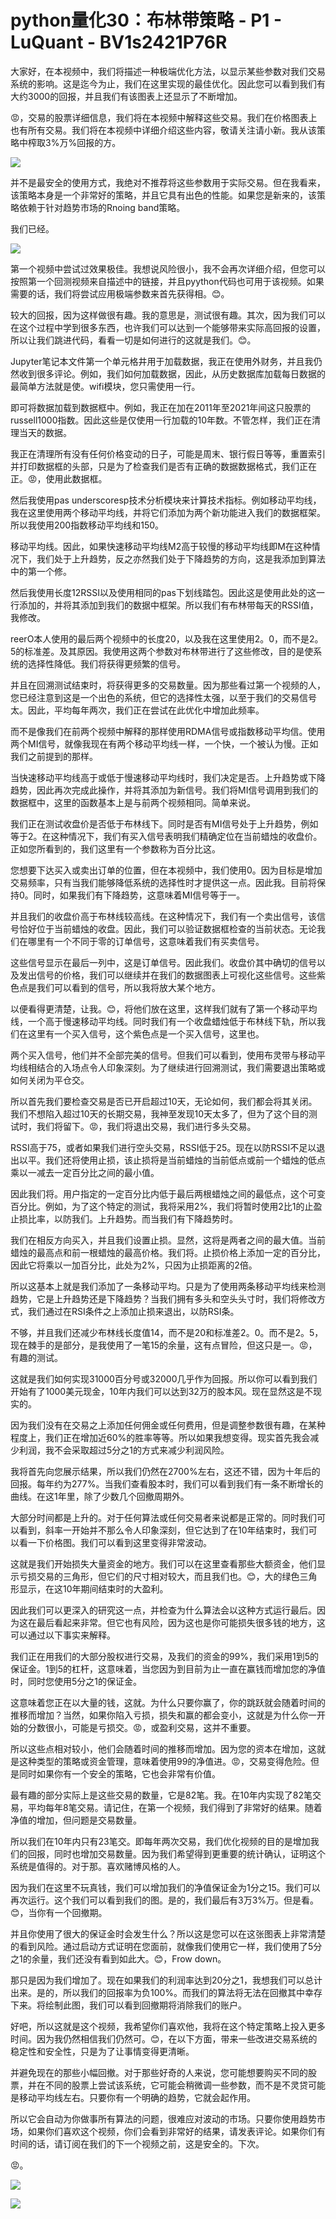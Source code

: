 # python量化30：布林带策略 - P1 - LuQuant - BV1s2421P76R

大家好，在本视频中，我们将描述一种极端优化方法，以显示某些参数对我们交易系统的影响。这是迄今为止，我们在这里实现的最佳优化。因此您可以看到我们有大约3000的回报，并且我们有该图表上还显示了不断增加。

😡，交易的股票详细信息，我们将在本视频中解释这些交易。我们在价格图表上也有所有交易。我们将在本视频中详细介绍这些内容，敬请关注请小新。我从该策略中榨取3%万%回报的方。



![](img/34ba387c66a3e39f2858183f58a590da_1.png)

并不是最安全的使用方式，我绝对不推荐将这些参数用于实际交易。但在我看来，该策略本身是一个非常好的策略，并且它具有出色的性能。如果您是新来的，该策略依赖于针对趋势市场的Rnoing band策略。

我们已经。

![](img/34ba387c66a3e39f2858183f58a590da_3.png)

第一个视频中尝试过效果极佳。我想说风险很小，我不会再次详细介绍，但您可以按照第一个回测视频来自描述中的链接，并且pyython代码也可用于该视频。如果需要的话，我们将尝试应用极端参数来首先获得相。😊。

较大的回报，因为这样做很有趣。我的意思是，测试很有趣。其次，因为我们可以在这个过程中学到很多东西，也许我们可以达到一个能够带来实际高回报的设置，所以让我们跳进代码，看看一切是如何进行的这就是我们。😊。

Jupyter笔记本文件第一个单元格井用于加载数据，我正在使用外财务，并且我仍然收到很多评论。例如，我们如何加载数据，因此，从历史数据库加载每日数据的最简单方法就是使。wifi模块，您只需使用一行。

即可将数据加载到数据框中。例如，我正在加在2011年至2021年间这只股票的russell1000指数。因此这些是仅使用一行加载的10年数。不管怎样，我们正在清理当天的数据。

我正在清理所有没有任何价格变动的日子，可能是周末、银行假日等等，重置索引并打印数据框的头部，只是为了检查我们是否有正确的数据数据格式，我们正在正。😡，使用此数据框。

然后我使用pas underscoresp技术分析模块来计算技术指标。例如移动平均线，我在这里使用两个移动平均线，并将它们添加为两个新功能进入我们的数据框架。所以我使用200指数移动平均线和150。

移动平均线。因此，如果快速移动平均线M2高于较慢的移动平均线即M在这种情况下，我们处于上升趋势，反之亦然我们处于下降趋势的方向，这是我添加到算法中的第一个修。

然后我使用长度12RSSI以及使用相同的pas下划线踏包。因此这是使用此处的这一行添加的，并将其添加到我们的数据中框架。所以我们有布林带每天的RSSI值，我修改。

reerO本人使用的最后两个视频中的长度20，以及我在这里使用2。0，而不是2。5的标准差。及其原因。我使用这两个参数对布林带进行了这些修改，目的是使系统的选择性降低。我们将获得更频繁的信号。

并且在回溯测试结束时，将获得更多的交易数量。因为那些看过第一个视频的人，您已经注意到这是一个出色的系统，但它的选择性太强，以至于我们的交易信号太。因此，平均每年两次，我们正在尝试在此优化中增加此频率。

而不是像我们在前两个视频中解释的那样使用RDMA信号或指数移动平均信。使用两个MI信号，就像我现在有两个移动平均线一样，一个快，一个被认为慢。正如我们之前提到的那样。

当快速移动平均线高于或低于慢速移动平均线时，我们决定是否。上升趋势或下降趋势，因此再次完成此操作，并将其添加为新信号。我们将MI信号调用到我们的数据框中，这里的函数基本上是与前两个视频相同。简单来说。

我们正在测试收盘价是否低于布林线下。同时是否有MI信号处于上升趋势，例如等于2。在这种情况下，我们有买入信号表明我们精确定位在当前蜡烛的收盘价。正如您所看到的，我们这里有一个参数称为百分比这。

您想要下达买入或卖出订单的位置，但在本视频中，我们使用0。因为目标是增加交易频率，只有当我们能够降低系统的选择性时才提供这一点。因此我。目前将保持0。同时，如果我们有下降趋势，这意味着MI信号等于一。

并且我们的收盘价高于布林线较高线。在这种情况下，我们有一个卖出信号，该信号恰好位于当前蜡烛的收盘。因此，我们可以验证数据框检查的当前状态。无论我们在哪里有一个不同于零的订单信号，这意味着我们有买卖信号。

这些信号显示在最后一列中，这是订单信号。因此我们。收盘价其中确切的信号以及发出信号的价格，我们可以继续并在我们的数据图表上可视化这些信号。这些紫色点是我们可以看到的信号，所以我将放大某个地方。

以便看得更清楚，让我。😊，将他们放在这里，这样我们就有了第一个移动平均线，一个高于慢速移动平均线。同时我们有一个收盘蜡烛低于布林线下轨，所以我们在这里有一个买入信号，这个紫色点是一个买入信号，这里也。

两个买入信号，他们并不全部完美的信号。但我们可以看到，使用布灵带与移动平均线相结合的入场点令人印象深刻。为了继续进行回溯测试，我们需要退出策略或如何关闭为平仓交。

所以首先我们要检查交易是否已开启超过10天，无论如何，我们都会将其关闭。我们不想陷入超过10天的长期交易，我神至发现10天太多了，但为了这个目的测试时，我们将留下。😡，我们将退出交易，我们进行多头交易。

RSSI高于75，或者如果我们进行空头交易，RSSI低于25。现在以防RSSI不足以退出以平。我们还将使用止损，该止损将是当前蜡烛的当前低点或前一个蜡烛的低点乘以一减去一定百分比之间的最小值。

因此我们将。用户指定的一定百分比内低于最后两根蜡烛之间的最低点，这个可变百分比。例如，为了这个特定的测试，我将采用2%，我们将暂时使用2比1的止盈止损比率，以防我们。上升趋势。而当我们有下降趋势时。

我们在相反方向买入，并且我们设置止损。显然，这将是两者之间的最大值。当前蜡烛的最高点和前一根蜡烛的最高价格。我们将。止损价格上添加一定的百分比，因此它将乘以一加百分比，此处为2%，只因为止损距离的2倍。

所以这基本上就是我们添加了一条移动平均。只是为了使用两条移动平均线来检测趋势，它是上升趋势还是下降趋势？当我们拥有多头和空头头寸时，我们将修改方式，我们通过在RSI条件之上添加止损来退出，以防RSI条。

不够，并且我们还减少布林线长度值14，而不是20和标准差2。0。而不是2。5，现在棘手的是部分，是我使用了一笔15的余量，这有点冒险，但这只是一。😡，有趣的测试。

这就是我们如何实现31000百分号或32000几乎作为回报。所以你可以看到我们开始有了1000美元现金，10年内我们可以达到32万的股本风。现在显然这是不现实的。

因为我们没有在交易之上添加任何佣金或任何费用，但是调整参数很有趣，在某种程度上，我们正在增加近60%的胜率等等。所以如果我想变得。现实首先我会减少利润，我不会采取超过5分之1的方式来减少利润风险。

我将首先向您展示结果，所以我们仍然在2700%左右，这还不错，因为十年后的回报。每年约为277%。当我们查看股本时，我们可以看到我们有一条不断增长的曲线。在这1年里，除了少数几个回撤周期外。

大部分时间都是上升的。对于任何算法或任何交易者来说都是正常的。同时我们可以看到，斜率一开始并不那么令人印象深刻，但它达到了在10年结束时，我们可以看一下价格图。我们可以看到这里变得非常波动。

这就是我们开始损失大量资金的地方。我们可以在这里查看那些大额资金，他们显示亏损交易的三角形，但它们的尺寸相对较大，而且我们也。😊，大的绿色三角形显示，在这10年期间结束时的大盈利。

因此我们可以更深入的研究这一点，并检查为什么算法会以这种方式运行最后。因为这在最后看起来非常。但它也有风险，因为这也是你可能损失很多钱的地方，这可以通过以下事实来解释。

我们正在用我们的大部分股权进行交易，及我们的资金的99%，我们采用1到5的保证金。1到5的杠杆，这意味着，当您因为到目前为止一直在赢钱而增加您的净值时，同时您使用5分之1的保证金。

这意味着您正在以大量的钱，这就。为什么只要你赢了，你的跳跃就会随着时间的推移而增加？当然，如果你陷入亏损，损失和赢的都会变小，这就是为什么你一开始的分数很小，可能是亏损交。😡，或盈利交易，这并不重要。

所以这些点相对较小，他们会随着时间的推移而增加。因为您的资本在增加，这就是这种类型的策略或资金管理，意味着使用99的净值进。😡，交易变得危险。但是同时如果你有一个安全的策略，它也会非常有价值。

最有趣的部分实际上是这些交易的数量，它是82笔。我。在10年内实现了82笔交易，平均每年8笔交易。请记住，在第一个视频，我们得到了非常好的结果。随着净值的增加，但问题是交易数量。

所以我们在10年内只有23笔交。即每年两次交易，我们优化视频的目的是增加我们的回报，同时也增加交易数量。因为我们希望得到更重要的统计确认，证明这个系统是值得的。对于那。喜欢赌博风格的人。

因为我们在这里不玩真钱，我们可以增加我们的净值保证金为1分之15。我们可以再次运行。这个我们可以看到我们的图。是的，我们最后有3万3%万。但是看。😊，当你有一个回撤期。

并且你使用了很大的保证金时会发生什么？所以这是您可以在这张图表上非常清楚的看到风险。通过启动方式证明在您面前，就像我们使用它一样，我们使用了5分之1的余量，我们还没有看到如此大。😊，Frow down。

那只是因为我们增加了。现在如果我们的利润率达到20分之1，我想我们可以总计出来。是的，所以我们的回报率为负100%。而我们的算法将无法在回撤其中幸存下来。将绘制此图，我们可以看到回撤期将消除我们的账户。

好吧，所以这就是这个视频，我希望你们喜欢他，我将在这个特定策略上投入更多时间。因为我仍然相信我们仍然可。😊，在以下方面，带来一些改进交易系统的稳定性和安全性，只是为了让事情变得更清晰。

并避免现在的那些小幅回撤。对于那些好奇的人来说，您可能想要购买不同的股票，并在不同的股票上尝试该系统，它可能会稍微调一些参数，而不是不灵贷可能是移动平均线左右。只要你有一个明确的趋势，它就会起作用。

所以它会自动为你做事所有算法的问题，很难应对波动的市场。只要你使用趋势市场，如果你们喜欢这个视频，你们会看到非常好的结果，请发表评论。如果你们有时间的话，请订阅在我们的下一个视频之前，这是安全的。下次。

😡。

![](img/34ba387c66a3e39f2858183f58a590da_5.png)

![](img/34ba387c66a3e39f2858183f58a590da_6.png)